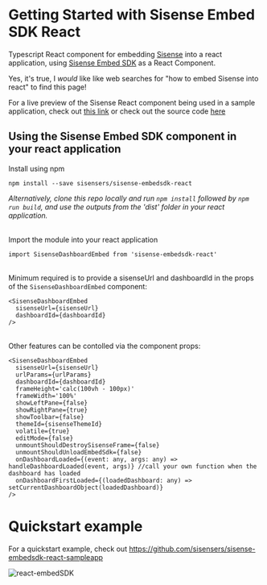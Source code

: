 # Getting Started with Sisense Embed SDK React
Typescript React component for embedding [Sisense](https://www.sisense.com/platform/embedded-analytics/) into a react application, using [Sisense Embed SDK](https://sisense.dev/guides/embedding/embed-sdk.html) as a React Component.


Yes, it's true, I _would_ like like web searches for "how to embed Sisense into react" to find this page!

For a live preview of the Sisense React component being used in a sample application, check out [this link](https://sisensers.github.io/sisense-embedsdk-react-sampleapp/) or check out the source code [here](https://github.com/sisensers/sisense-embedsdk-react-sampleapp)

## Using the Sisense Embed SDK component in your react application

Install using npm
```
npm install --save sisensers/sisense-embedsdk-react
```

_Alternatively, clone this repo locally and run `npm install` followed by `npm run build`, and use the outputs from the 'dist' folder in your react application._

\
Import the module into your react application
```
import SisenseDashboardEmbed from 'sisense-embedsdk-react'
```
\
Minimum required is to provide a sisenseUrl and dashboardId in the props of the `SisenseDashboardEmbed` component:

```
<SisenseDashboardEmbed
  sisenseUrl={sisenseUrl}
  dashboardId={dashboardId}
/>
```
\
Other features can be contolled via the component props:

```
<SisenseDashboardEmbed
  sisenseUrl={sisenseUrl}
  urlParams={urlParams}
  dashboardId={dashboardId}
  frameHeight='calc(100vh - 100px)'
  frameWidth='100%'
  showLeftPane={false}
  showRightPane={true}
  showToolbar={false}
  themeId={sisenseThemeId}
  volatile={true}
  editMode={false}
  unmountShouldDestroySisenseFrame={false}
  unmountShouldUnloadEmbedSdk={false}
  onDashboardLoaded={(event: any, args: any) => handleDashboardLoaded(event, args)} //call your own function when the dashboard has loaded
  onDashboardFirstLoaded={(loadedDashboard: any) => setCurrentDashboardObject(loadedDashboard)}
/>
```

# Quickstart example
For a quickstart example, check out https://github.com/sisensers/sisense-embedsdk-react-sampleapp

![react-embedSDK](https://user-images.githubusercontent.com/9842660/232162477-1871de35-25dd-4936-8e31-949180004439.gif)
